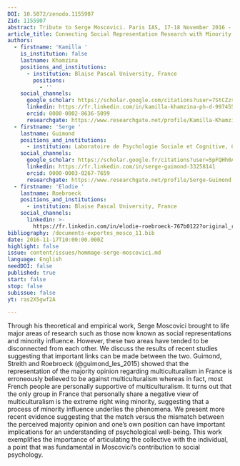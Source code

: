 ```yaml
---
DOI: 10.5072/zenodo.1155907
Zid: 1155907
abstract: Tribute to Serge Moscovici. Paris IAS, 17-18 November 2016 - Session 4
article_title: Connecting Social Representation Research with Minority Influence
authors:
  - firstname: 'Kamilla '
    is_institution: false
    lastname: Khamzina
    positions_and_institutions:
      - institution: Blaise Pascal University, France
        positions:
          - ''
    social_channels:
      google_scholar: https://scholar.google.com/citations?user=7StCZzsAAAAJ&hl=fr
      linkedin: https://fr.linkedin.com/in/kamilla-khamzina-ph-d-9974551a6
      orcid: 0000-0002-8636-5099
      researchgate: https://www.researchgate.net/profile/Kamilla-Khamzina-2
  - firstname: 'Serge '
    lastname: Guimond
    positions_and_institutions:
      - institution: Laboratoire de Psychologie Sociale et Cognitive, CNRS, France
    social_channels:
      google_scholar: https://scholar.google.fr/citations?user=5pFQHh0AAAAJ&hl=fr
      linkedin: https://fr.linkedin.com/in/serge-guimond-33258141
      orcid: 0000-0003-0267-7659
      researchgate: https://www.researchgate.net/profile/Serge-Guimond
  - firstname: 'Elodie '
    lastname: Roebroeck
    positions_and_institutions:
      - institution: Blaise Pascal University, France
    social_channels:
      linkedin: >-
        https://fr.linkedin.com/in/elodie-roebroeck-767b0122?original_referer=https%3A%2F%2Fwww.google.com%2F
bibliography: /documents-exportes_mosco_11.bib
date: 2016-11-17T10:00:00.000Z
highlight: false
issue: content/issues/hommage-serge-moscovici.md
language: English
needDOI: false
published: true
start: false
stop: false
subissue: false
yt: ras2X5gwf2A

---
```


Through his theoretical and empirical work, Serge Moscovici brought to life major areas of research such as those now known as social representations and minority influence. However, these two areas have tended to be disconnected from each other. We discuss the results of recent studies suggesting that important links can be made between the two. Guimond, Streith and Roebroeck (@guimond_les_2015) showed that the representation of the majority opinion regarding multiculturalism in France is erroneously believed to be against multiculturalism whereas in fact, most French people are personally supportive of multiculturalism. It turns out that the only group in France that personally share a negative view of multiculturalism is the extreme right wing minority, suggesting that a process of minority influence underlies the phenomena. We present more recent evidence suggesting that the match versus the mismatch between the perceived majority opinion and one’s own position can have important implications for an understanding of psychological well-being. This work exemplifies the importance of articulating the collective with the individual, a point that was fundamental in Moscovici’s contribution to social psychology.

<Youtube yt="ras2X5gwf2A" caption="Connecting social representation research with minority influence"></Youtube>